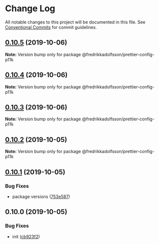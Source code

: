 # Change Log

All notable changes to this project will be documented in this file.
See [Conventional Commits](https://conventionalcommits.org) for commit guidelines.

## [0.10.5](https://github.com/fredrikkadolfsson/p11k/compare/@fredrikkadolfsson/prettier-config-p11k@0.10.4...@fredrikkadolfsson/prettier-config-p11k@0.10.5) (2019-10-06)

**Note:** Version bump only for package @fredrikkadolfsson/prettier-config-p11k





## [0.10.4](https://github.com/fredrikkadolfsson/p11k/compare/@fredrikkadolfsson/prettier-config-p11k@0.10.3...@fredrikkadolfsson/prettier-config-p11k@0.10.4) (2019-10-06)

**Note:** Version bump only for package @fredrikkadolfsson/prettier-config-p11k





## [0.10.3](https://github.com/fredrikkadolfsson/p11k/compare/@fredrikkadolfsson/prettier-config-p11k@0.10.2...@fredrikkadolfsson/prettier-config-p11k@0.10.3) (2019-10-06)

**Note:** Version bump only for package @fredrikkadolfsson/prettier-config-p11k





## [0.10.2](https://github.com/fredrikkadolfsson/p11k/compare/@fredrikkadolfsson/prettier-config-p11k@0.10.1...@fredrikkadolfsson/prettier-config-p11k@0.10.2) (2019-10-05)

**Note:** Version bump only for package @fredrikkadolfsson/prettier-config-p11k





## [0.10.1](https://github.com/fredrikkadolfsson/p11k/compare/@fredrikkadolfsson/prettier-config-p11k@0.0.1...@fredrikkadolfsson/prettier-config-p11k@0.10.1) (2019-10-05)


### Bug Fixes

* package versions ([753e587](https://github.com/fredrikkadolfsson/p11k/commit/753e587))





## 0.10.0 (2019-10-05)


### Bug Fixes

* init ([cb923f2](https://github.com/fredrikkadolfsson/p11k/commit/cb923f2))
